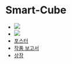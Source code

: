 # Smart-Cube
- <a href="https://youtu.be/aaSwo6hsAOw"><img src="https://img.shields.io/badge/발표영상-FF0000?style=flat-square&logo=YouTube&logoColor=white&link=https://youtu.be/aaSwo6hsAOw"/></a>
- <a href="https://youtu.be/68f6nlIR7AI"><img src="https://img.shields.io/badge/YouTube-FF0000?style=flat-square&logo=YouTube&logoColor=white&link=https://youtu.be/68f6nlIR7AI"/></a>
- [포스터](https://github.com/EuiSeonLEE/Smart-Cube/blob/023d9fe93757e26d146200c3eb431c80f5fb7b93/%5BSEP%5D%EC%A0%9C%EC%B6%9C%EC%9A%A9_%ED%8F%AC%EC%8A%A4%ED%84%B0.pdf)
- [작품 보고서](https://github.com/EuiSeonLEE/Smart-Cube/raw/main/%EC%A1%B8%EC%97%85%EC%9E%91%ED%92%88%20%ED%94%84%EB%A1%9C%EC%A0%9D%ED%8A%B8%20%EC%B5%9C%EC%A2%85%EB%B3%B4%EA%B3%A0%EC%84%9C.hwp)
- [상장](https://github.com/EuiSeonLEE/Smart-Cube/blob/023d9fe93757e26d146200c3eb431c80f5fb7b93/%5B%EC%9D%80%EC%83%81%5D%EC%BA%A1%EC%8A%A4%ED%86%A4%EB%94%94%EC%9E%90%EC%9D%B8_%EC%A0%84%EC%9E%90.PDF)
